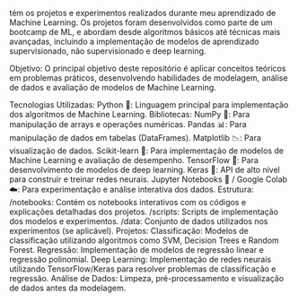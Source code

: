 tém os projetos e experimentos realizados durante meu aprendizado de Machine Learning. Os projetos foram desenvolvidos como parte de um bootcamp de ML, e abordam desde algoritmos básicos até técnicas mais avançadas, incluindo a implementação de modelos de aprendizado supervisionado, não supervisionado e deep learning.

Objetivo:
O principal objetivo deste repositório é aplicar conceitos teóricos em problemas práticos, desenvolvendo habilidades de modelagem, análise de dados e avaliação de modelos de Machine Learning.

Tecnologias Utilizadas:
Python 🐍: Linguagem principal para implementação dos algoritmos de Machine Learning.
Bibliotecas:
NumPy 🔢: Para manipulação de arrays e operações numéricas.
Pandas 📊: Para manipulação de dados em tabelas (DataFrames).
Matplotlib 📉: Para visualização de dados.
Scikit-learn 🤖: Para implementação de modelos de Machine Learning e avaliação de desempenho.
TensorFlow 🧠: Para desenvolvimento de modelos de deep learning.
Keras 🤖: API de alto nível para construir e treinar redes neurais.
Jupyter Notebooks 📓 / Google Colab ☁️: Para experimentação e análise interativa dos dados.
Estrutura:
/notebooks: Contém os notebooks interativos com os códigos e explicações detalhadas dos projetos.
/scripts: Scripts de implementação dos modelos e experimentos.
/data: Conjunto de dados utilizados nos experimentos (se aplicável).
Projetos:
Classificação: Modelos de classificação utilizando algoritmos como SVM, Decision Trees e Random Forest.
Regressão: Implementação de modelos de regressão linear e regressão polinomial.
Deep Learning: Implementação de redes neurais utilizando TensorFlow/Keras para resolver problemas de classificação e regressão.
Análise de Dados: Limpeza, pré-processamento e visualização de dados antes da modelagem.
